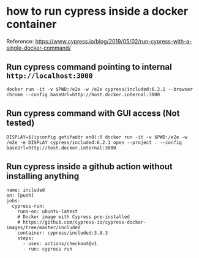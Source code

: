 # how to run cypress inside a docker container

Reference: https://www.cypress.io/blog/2019/05/02/run-cypress-with-a-single-docker-command/ 

## Run cypress command pointing to internal `http://localhost:3000`

```
docker run -it -v $PWD:/e2e -w /e2e cypress/included:6.2.1 --browser chrome --config baseUrl=http://host.docker.internal:3000
```

## Run cypress command with GUI access (Not tested)

```
DISPLAY=$(ipconfig getifaddr en0):0 docker run -it -v $PWD:/e2e -w /e2e -e DISPLAY cypress/included:6.2.1 open --project . --config baseUrl=http://host.docker.internal:3000
```

## Run cypress inside a github action without installing anything

```
name: included
on: [push]
jobs:
  cypress-run:
    runs-on: ubuntu-latest
    # Docker image with Cypress pre-installed
    # https://github.com/cypress-io/cypress-docker-images/tree/master/included
    container: cypress/included:3.8.3
    steps:
      - uses: actions/checkout@v1
      - run: cypress run
```
